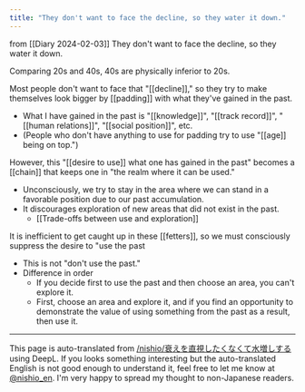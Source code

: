 ```yaml
---
title: "They don't want to face the decline, so they water it down."
---
```


from  [[Diary 2024-02-03]]
They don't want to face the decline, so they water it down.

Comparing 20s and 40s, 40s are physically inferior to 20s.

Most people don't want to face that "[[decline]]," so they try to make themselves look bigger by [[padding]] with what they've gained in the past.
- What I have gained in the past is "[[knowledge]]", "[[track record]]", "[[human relations]]", "[[social position]]", etc.
- (People who don't have anything to use for padding try to use "[[age]] being on top.")

However, this "[[desire to use]] what one has gained in the past" becomes a [[chain]] that keeps one in "the realm where it can be used."
- Unconsciously, we try to stay in the area where we can stand in a favorable position due to our past accumulation.
- It discourages exploration of new areas that did not exist in the past.
    - [[Trade-offs between use and exploration]]

It is inefficient to get caught up in these [[fetters]], so we must consciously suppress the desire to "use the past
- This is not "don't use the past."
- Difference in order
    - If you decide first to use the past and then choose an area, you can't explore it.
    - First, choose an area and explore it, and if you find an opportunity to demonstrate the value of using something from the past as a result, then use it.


---
This page is auto-translated from [/nishio/衰えを直視したくなくて水増しする](https://scrapbox.io/nishio/衰えを直視したくなくて水増しする) using DeepL. If you looks something interesting but the auto-translated English is not good enough to understand it, feel free to let me know at [@nishio_en](https://twitter.com/nishio_en). I'm very happy to spread my thought to non-Japanese readers.